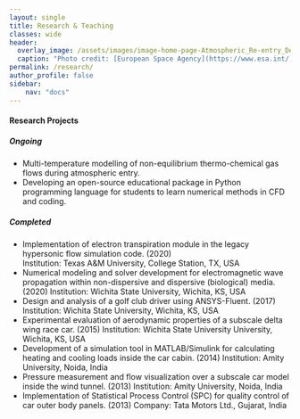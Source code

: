 ```yaml
---
layout: single
title: Research & Teaching
classes: wide
header:
  overlay_image: /assets/images/image-home-page-Atmospheric_Re-entry_Demonstrator.jpg
  caption: "Photo credit: [European Space Agency](https://www.esa.int/)"
permalink: /research/
author_profile: false
sidebar:
    nav: "docs"
---
```


#### **Research Projects**

##### Ongoing
* Multi-temperature modelling of non-equilibrium thermo-chemical gas flows during atmospheric entry.
* Developing an open-source educational package in Python programming language for students to learn numerical methods in CFD and coding.

##### Completed
* Implementation of electron transpiration module in the legacy hypersonic flow simulation code. (2020)  
  Institution: Texas A&M University, College Station, TX, USA  
* Numerical modeling and solver development for electromagnetic wave propagation within non-dispersive and dispersive (biological) media. (2020) 
  Institution: Wichita State University, Wichita, KS, USA  
* Design and analysis of a golf club driver using ANSYS-Fluent.  (2017)  
  Institution: Wichita State University, Wichita, KS, USA  
* Experimental evaluation of aerodynamic properties of a subscale delta wing race car. (2015)
  Institution: Wichita State University University, Wichita, KS, USA  
* Development of a simulation tool in MATLAB/Simulink for calculating heating and cooling loads inside the car cabin. (2014)
  Institution: Amity University, Noida, India  
* Pressure measurement and flow visualization over a subscale car model inside the wind tunnel. (2013)
  Institution: Amity University, Noida, India  
* Implementation of Statistical Process Control (SPC) for quality control of car outer body panels. (2013)
  Company: Tata Motors Ltd., Gujarat, India  